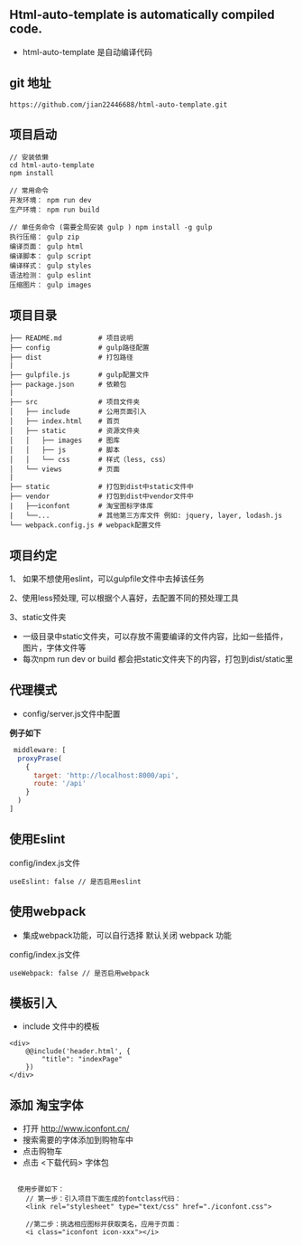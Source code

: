 
## Html-auto-template is automatically compiled code.

 * html-auto-template 是自动编译代码

## git 地址 

```
https://github.com/jian22446688/html-auto-template.git
```

## 项目启动
```
// 安装依懒
cd html-auto-template
npm install

// 常用命令
开发环境： npm run dev  
生产环境： npm run build

// 单任务命令 (需要全局安装 gulp ) npm install -g gulp
执行压缩： gulp zip
编译页面： gulp html
编译脚本： gulp script
编译样式： gulp styles
语法检测： gulp eslint
压缩图片： gulp images
```

## 项目目录
```
├── README.md         # 项目说明
├── config            # gulp路径配置
├── dist              # 打包路径
|
├── gulpfile.js       # gulp配置文件
├── package.json      # 依赖包
|
├── src               # 项目文件夹
│   ├── include       # 公用页面引入
│   ├── index.html    # 首页
│   ├── static        # 资源文件夹
│   │   ├── images    # 图库
│   │   ├── js        # 脚本
│   │   └── css       # 样式（less, css）
│   └── views         # 页面
|
├── static            # 打包到dist中static文件中
├── vendor            # 打包到dist中vendor文件中 
|   ├──iconfont       # 淘宝图标字体库
|   └──...            # 其他第三方库文件 例如: jquery, layer, lodash.js 
└── webpack.config.js # webpack配置文件
```

## 项目约定
1、 如果不想使用eslint，可以gulpfile文件中去掉该任务

2、使用less预处理, 可以根据个人喜好，去配置不同的预处理工具

3、static文件夹
* 一级目录中static文件夹，可以存放不需要编译的文件内容，比如一些插件，图片，字体文件等
* 每次npm run dev or build 都会把static文件夹下的内容，打包到dist/static里

## 代理模式
* config/server.js文件中配置

**例子如下**
``` javascript
 middleware: [
  proxyPrase(
    {
      target: 'http://localhost:8000/api',
      route: '/api'
    }
  )
]
```

## 使用Eslint 
config/index.js文件
```
useEslint: false // 是否启用eslint
```

## 使用webpack
* 集成webpack功能，可以自行选择 默认关闭 webpack 功能

config/index.js文件
```
useWebpack: false // 是否启用webpack
```

## 模板引入
* include 文件中的模板
```
<div>
    @@include('header.html', {
        "title": "indexPage"
    })
</div>
```

## 添加 淘宝字体  
* 打开 http://www.iconfont.cn/ 
* 搜索需要的字体添加到购物车中
* 点击购物车 
* 点击 <下载代码> 字体包 

```

  使用步骤如下：
    // 第一步：引入项目下面生成的fontclass代码：
    <link rel="stylesheet" type="text/css" href="./iconfont.css">
  
    //第二步：挑选相应图标并获取类名，应用于页面：
    <i class="iconfont icon-xxx"></i>
    
```